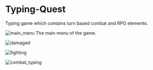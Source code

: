 # Typing-Quest
Typing game which contains turn based combat and RPG elements.

![main_menu](https://user-images.githubusercontent.com/36082261/52249300-5831c780-28c0-11e9-9f21-fc0408404291.PNG)
The main menu of the game.

![damaged](https://user-images.githubusercontent.com/36082261/52249283-45b78e00-28c0-11e9-80d6-ce965576964a.PNG)

![fighting](https://user-images.githubusercontent.com/36082261/52249288-4d773280-28c0-11e9-98f6-253fa7575d7d.PNG)

![combat_typing](https://user-images.githubusercontent.com/36082261/52249295-5405aa00-28c0-11e9-854c-c9715c69869c.PNG)
